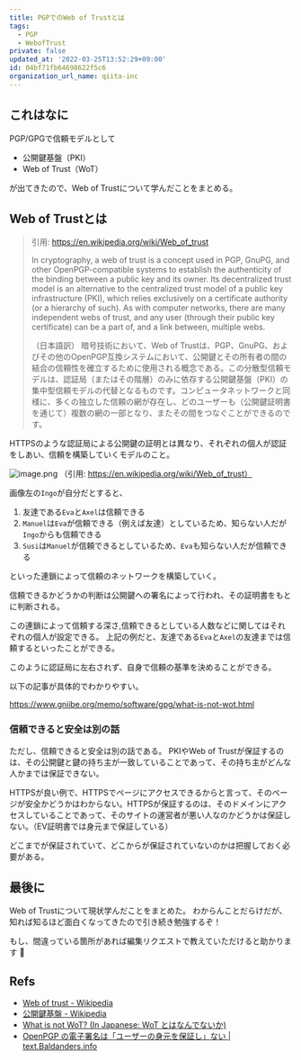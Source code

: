 ```yaml
---
title: PGPでのWeb of Trustとは
tags:
  - PGP
  - WebofTrust
private: false
updated_at: '2022-03-25T13:52:29+09:00'
id: 04bf71fb64698622f5c6
organization_url_name: qiita-inc
---
```

## これはなに

PGP/GPGで信頼モデルとして

- 公開鍵基盤（PKI）
- Web of Trust（WoT）

が出てきたので、Web of Trustについて学んだことをまとめる。

## Web of Trustとは

> 引用: https://en.wikipedia.org/wiki/Web_of_trust
> 
> In cryptography, a web of trust is a concept used in PGP, GnuPG, and other OpenPGP-compatible systems to establish the authenticity of the binding between a public key and its owner. Its decentralized trust model is an alternative to the centralized trust model of a public key infrastructure (PKI), which relies exclusively on a certificate authority (or a hierarchy of such). As with computer networks, there are many independent webs of trust, and any user (through their public key certificate) can be a part of, and a link between, multiple webs.
>
> （日本語訳）
> 暗号技術において、Web of Trustは、PGP、GnuPG、およびその他のOpenPGP互換システムにおいて、公開鍵とその所有者の間の結合の信頼性を確立するために使用される概念である。この分散型信頼モデルは、認証局（またはその階層）のみに依存する公開鍵基盤（PKI）の集中型信頼モデルの代替となるものです。コンピュータネットワークと同様に、多くの独立した信頼の網が存在し、どのユーザーも（公開鍵証明書を通じて）複数の網の一部となり、またその間をつなぐことができるのです。

HTTPSのような認証局による公開鍵の証明とは異なり、それぞれの個人が認証をしあい、信頼を構築していくモデルのこと。

![image.png](https://qiita-image-store.s3.ap-northeast-1.amazonaws.com/0/352836/f51cb9ef-be63-3721-ef78-b02ab02b5499.png)
（引用: https://en.wikipedia.org/wiki/Web_of_trust）

画像左の`Ingo`が自分だとすると、

1. 友達である`Eva`と`Axel`は信頼できる
2. `Manuel`は`Eva`が信頼できる（例えば友達）としているため、知らない人だが`Ingo`からも信頼できる
3. `Susi`は`Manuel`が信頼できるとしているため、`Eva`も知らない人だが信頼できる

といった連鎖によって信頼のネットワークを構築していく。

信頼できるかどうかの判断は公開鍵への署名によって行われ、その証明書をもとに判断される。

この連鎖によって信頼する深さ,信頼できるとしている人数などに関してはそれぞれの個人が設定できる。
上記の例だと、友達である`Eva`と`Axel`の友達までは信頼するといったことができる。

このように認証局に左右されず、自身で信頼の基準を決めることができる。

以下の記事が具体的でわかりやすい。

https://www.gniibe.org/memo/software/gpg/what-is-not-wot.html

### 信頼できると安全は別の話

ただし、信頼できると安全は別の話である。
PKIやWeb of Trustが保証するのは、その公開鍵と鍵の持ち主が一致していることであって、その持ち主がどんな人かまでは保証できない。

HTTPSが良い例で、HTTPSでページにアクセスできるからと言って、そのページが安全かどうかはわからない。HTTPSが保証するのは、そのドメインにアクセスしていることであって、そのサイトの運営者が悪い人なのかどうかは保証しない。（EV証明書では身元まで保証している）

どこまでが保証されていて、どこからが保証されていないのかは把握しておく必要がある。

## 最後に

Web of Trustについて現状学んだことをまとめた。
わからんことだらけだが、知れば知るほど面白くなってきたので引き続き勉強するぞ！


もし、間違っている箇所があれば編集リクエストで教えていただけると助かります :bow:

## Refs

- [Web of trust - Wikipedia](https://en.wikipedia.org/wiki/Web_of_trust)
- [公開鍵基盤 - Wikipedia](https://ja.wikipedia.org/wiki/%E5%85%AC%E9%96%8B%E9%8D%B5%E5%9F%BA%E7%9B%A4)
- [What is not WoT? (In Japanese: WoT とはなんでないか)](https://www.gniibe.org/memo/software/gpg/what-is-not-wot.html)
- [OpenPGP の電子署名は「ユーザーの身元を保証し」ない | text.Baldanders.info](https://text.baldanders.info/openpgp/web-of-trust/)


